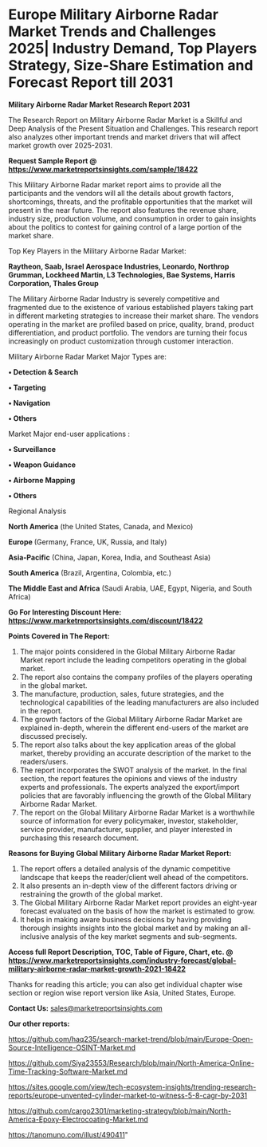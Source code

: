  # Europe Military Airborne Radar Market Trends and Challenges 2025| Industry Demand, Top Players Strategy, Size-Share Estimation and Forecast Report till 2031

<strong>Military Airborne Radar Market Research Report 2031</strong>

The Research Report on Military Airborne Radar Market is a Skillful and Deep Analysis of the Present Situation and Challenges. This research report also analyzes other important trends and market drivers that will affect market growth over 2025-2031.

<strong>Request Sample Report @ <a href=https://www.marketreportsinsights.com/sample/18422>https://www.marketreportsinsights.com/sample/18422</a></strong>

This Military Airborne Radar market report aims to provide all the participants and the vendors will all the details about growth factors, shortcomings, threats, and the profitable opportunities that the market will present in the near future. The report also features the revenue share, industry size, production volume, and consumption in order to gain insights about the politics to contest for gaining control of a large portion of the market share.

Top Key Players in the Military Airborne Radar Market:

<strong>Raytheon, Saab, Israel Aerospace Industries, Leonardo, Northrop Grumman, Lockheed Martin, L3 Technologies, Bae Systems, Harris Corporation, Thales Group</strong>

The Military Airborne Radar Industry is severely competitive and fragmented due to the existence of various established players taking part in different marketing strategies to increase their market share. The vendors operating in the market are profiled based on price, quality, brand, product differentiation, and product portfolio. The vendors are turning their focus increasingly on product customization through customer interaction.

Military Airborne Radar Market Major Types are:

<strong>• Detection & Search

• Targeting

• Navigation

• Others</strong>

Market Major end-user applications :

<strong>• Surveillance

• Weapon Guidance

• Airborne Mapping

• Others</strong>

Regional Analysis

</u><strong><b>North America</b></strong> (the United States, Canada, and Mexico)

<strong><b>Europe </b></strong>(Germany, France, UK, Russia, and Italy)

<strong><b>Asia-Pacific</b></strong> (China, Japan, Korea, India, and Southeast Asia)

<strong><b>South America</b></strong> (Brazil, Argentina, Colombia, etc.)

<strong><b>The Middle East and Africa</b></strong> (Saudi Arabia, UAE, Egypt, Nigeria, and South Africa)

<strong>Go For Interesting Discount Here: <a href=https://www.marketreportsinsights.com/discount/18422>https://www.marketreportsinsights.com/discount/18422</a></strong>

<strong>Points Covered in The Report:</strong>
<ol>
  <li>The major points considered in the Global Military Airborne Radar Market report include the leading competitors operating in the global market.</li>
  <li>The report also contains the company profiles of the players operating in the global market.</li>
  <li>The manufacture, production, sales, future strategies, and the technological capabilities of the leading manufacturers are also included in the report.</li>
  <li>The growth factors of the Global Military Airborne Radar Market are explained in-depth, wherein the different end-users of the market are discussed precisely.</li>
  <li>The report also talks about the key application areas of the global market, thereby providing an accurate description of the market to the readers/users.</li>
  <li>The report incorporates the SWOT analysis of the market. In the final section, the report features the opinions and views of the industry experts and professionals. The experts analyzed the export/import policies that are favorably influencing the growth of the Global Military Airborne Radar Market.</li>
  <li>The report on the Global Military Airborne Radar Market is a worthwhile source of information for every policymaker, investor, stakeholder, service provider, manufacturer, supplier, and player interested in purchasing this research document.</li>
</ol>
<strong>Reasons for Buying Global Military Airborne Radar Market Report:</strong>

<ol>
  <li>The report offers a detailed analysis of the dynamic competitive landscape that keeps the reader/client well ahead of the competitors.</li>
  <li>It also presents an in-depth view of the different factors driving or restraining the growth of the global market.</li>
  <li>The Global Military Airborne Radar Market report provides an eight-year forecast evaluated on the basis of how the market is estimated to grow.</li>
  <li>It helps in making aware business decisions by having providing thorough insights insights into the global market and by making an all-inclusive analysis of the key market segments and sub-segments.</li>
</ol>
<strong>Access full Report Description, TOC, Table of Figure, Chart, etc. @ <a href=https://www.marketreportsinsights.com/industry-forecast/global-military-airborne-radar-market-growth-2021-18422>https://www.marketreportsinsights.com/industry-forecast/global-military-airborne-radar-market-growth-2021-18422</a></strong>


Thanks for reading this article; you can also get individual chapter wise section or region wise report version like Asia, United States, Europe.

<strong>Contact Us:</strong>
sales@marketreportsinsights.com

<strong>Our other reports:</strong>

<a href=https://github.com/haq235/search-market-trend/blob/main/Europe-Open-Source-Intelligence-OSINT-Market.md>https://github.com/haq235/search-market-trend/blob/main/Europe-Open-Source-Intelligence-OSINT-Market.md</a>

<a href=https://github.com/Siya23553/Research/blob/main/North-America-Online-Time-Tracking-Software-Market.md>https://github.com/Siya23553/Research/blob/main/North-America-Online-Time-Tracking-Software-Market.md</a>

<a href=https://sites.google.com/view/tech-ecosystem-insights/trending-research-reports/europe-unvented-cylinder-market-to-witness-5-8-cagr-by-2031>https://sites.google.com/view/tech-ecosystem-insights/trending-research-reports/europe-unvented-cylinder-market-to-witness-5-8-cagr-by-2031</a>

<a href=https://github.com/cargo2301/marketing-strategy/blob/main/North-America-Epoxy-Electrocoating-Market.md>https://github.com/cargo2301/marketing-strategy/blob/main/North-America-Epoxy-Electrocoating-Market.md</a>

<a href=https://tanomuno.com/illust/490411>https://tanomuno.com/illust/490411</a>"
